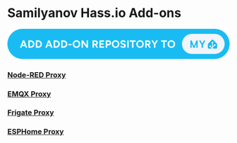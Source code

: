 # Samilyanov Hass.io Add-ons

[![Open your Home Assistant instance and show the add add-on repository dialog with a specific repository URL pre-filled.](https://github.com/DieMetRik/hassio-addons/blob/main/icons/supervisor_add_addon_repository.svg)](https://my.home-assistant.io/redirect/supervisor_add_addon_repository/?repository_url=https%3A%2F%2Fgithub.com%2FDieMetRik%2Fhassio-addons)


### [Node-RED Proxy](./proxy_node-red)

### [EMQX Proxy](./proxy_emqx)

### [Frigate Proxy](./frigate_proxy)

### [ESPHome Proxy](./esphome_proxy)